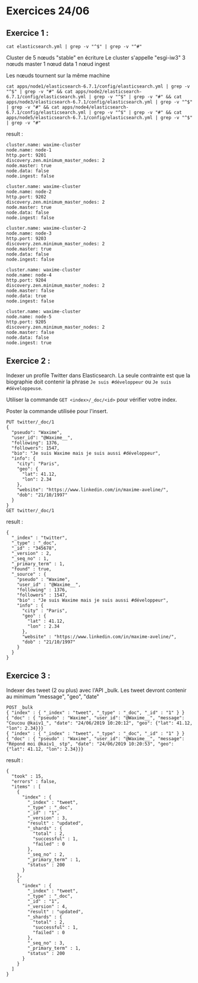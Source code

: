 # Exercices 24/06

## Exercice 1 :
```cat elasticsearch.yml | grep -v "^$" | grep -v "^#"```

Cluster de 5 nœuds "stable" en écriture
Le cluster s'appelle "esgi-iw3"
3 nœuds master
1 nœud data
1 nœud ingest

Les nœuds tournent sur la même machine

```
cat apps/node1/elasticsearch-6.7.1/config/elasticsearch.yml | grep -v "^$" | grep -v "#" && cat apps/node2/elasticsearch-6.7.1/config/elasticsearch.yml | grep -v "^$" | grep -v "#" && cat apps/node3/elasticsearch-6.7.1/config/elasticsearch.yml | grep -v "^$" | grep -v "#" && cat apps/node4/elasticsearch-6.7.1/config/elasticsearch.yml | grep -v "^$" | grep -v "#" && cat apps/node5/elasticsearch-6.7.1/config/elasticsearch.yml | grep -v "^$" | grep -v "#"
```
result :
```
cluster.name: waxime-cluster
node.name: node-1
http.port: 9201
discovery.zen.minimum_master_nodes: 2
node.master: true
node.data: false
node.ingest: false

cluster.name: waxime-cluster
node.name: node-2
http.port: 9202
discovery.zen.minimum_master_nodes: 2
node.master: true
node.data: false
node.ingest: false

cluster.name: waxime-cluster-2
node.name: node-3
http.port: 9203
discovery.zen.minimum_master_nodes: 2
node.master: true
node.data: false
node.ingest: false

cluster.name: waxime-cluster
node.name: node-4
http.port: 9204
discovery.zen.minimum_master_nodes: 2
node.master: false
node.data: true
node.ingest: false

cluster.name: waxime-cluster
node.name: node-5
http.port: 9205
discovery.zen.minimum_master_nodes: 2
node.master: false
node.data: false
node.ingest: true
```

## Exercice 2 :

Indexer un profile Twitter dans Elasticsearch. La seule contrainte est que la biographie doit contenir la phrase `Je suis #développeur` ou `Je suis #développeuse`.

Utiliser la commande `GET <index>/_doc/<id>` pour vérifier votre index.

Poster la commande utilisée pour l'insert.

```
PUT twitter/_doc/1
{
  "pseudo": "Waxime",
  "user_id": "@Waxime__",
  "following": 1376,
  "followers": 1547,
  "bio": "Je suis Waxime mais je suis aussi #développeur",
  "info": {
    "city": "Paris",
    "geo": {
      "lat": 41.12,
      "lon": 2.34
    },
    "website": "https://www.linkedin.com/in/maxime-aveline/",
    "dob": "21/10/1997"
  }
}
GET twitter/_doc/1
```

result :
```
{
  "_index" : "twitter",
  "_type" : "_doc",
  "_id" : "345678",
  "_version" : 2,
  "_seq_no" : 1,
  "_primary_term" : 1,
  "found" : true,
  "_source" : {
    "pseudo" : "Waxime",
    "user_id" : "@Waxime__",
    "following" : 1376,
    "followers" : 1547,
    "bio" : "Je suis Waxime mais je suis aussi #développeur",
    "info" : {
      "city" : "Paris",
      "geo" : {
        "lat" : 41.12,
        "lon" : 2.34
      },
      "website" : "https://www.linkedin.com/in/maxime-aveline/",
      "dob" : "21/10/1997"
    }
  }
}
```

## Exercice 3 :

Indexer des tweet (2 ou plus) avec l'API _bulk. Les tweet devront contenir au minimum "message", "geo", "date"

```
POST _bulk
{ "index" : { "_index" : "tweet", "_type" : "_doc", "_id" : "1" } }
{ "doc" : { "pseudo" : "Waxime", "user_id": "@Waxime__", "message": "Coucou @kaiv1_", "date": "24/06/2019 10:20:12", "geo": {"lat": 41.12, "lon": 2.34}}}
{ "index" : { "_index" : "tweet", "_type" : "_doc", "_id" : "1" } }
{ "doc" : { "pseudo" : "Waxime", "user_id": "@Waxime__", "message": "Répond moi @kaiv1_ stp", "date": "24/06/2019 10:20:53", "geo": {"lat": 41.12, "lon": 2.34}}}
```

result :

```
{
  "took" : 15,
  "errors" : false,
  "items" : [
    {
      "index" : {
        "_index" : "tweet",
        "_type" : "_doc",
        "_id" : "1",
        "_version" : 3,
        "result" : "updated",
        "_shards" : {
          "total" : 2,
          "successful" : 1,
          "failed" : 0
        },
        "_seq_no" : 2,
        "_primary_term" : 1,
        "status" : 200
      }
    },
    {
      "index" : {
        "_index" : "tweet",
        "_type" : "_doc",
        "_id" : "1",
        "_version" : 4,
        "result" : "updated",
        "_shards" : {
          "total" : 2,
          "successful" : 1,
          "failed" : 0
        },
        "_seq_no" : 3,
        "_primary_term" : 1,
        "status" : 200
      }
    }
  ]
}
```